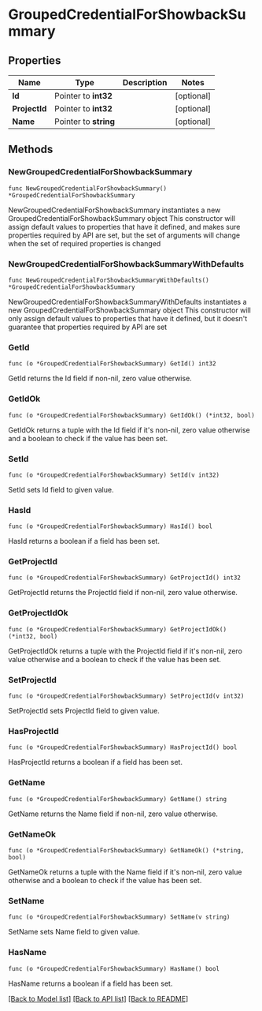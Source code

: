 # GroupedCredentialForShowbackSummary

## Properties

Name | Type | Description | Notes
------------ | ------------- | ------------- | -------------
**Id** | Pointer to **int32** |  | [optional] 
**ProjectId** | Pointer to **int32** |  | [optional] 
**Name** | Pointer to **string** |  | [optional] 

## Methods

### NewGroupedCredentialForShowbackSummary

`func NewGroupedCredentialForShowbackSummary() *GroupedCredentialForShowbackSummary`

NewGroupedCredentialForShowbackSummary instantiates a new GroupedCredentialForShowbackSummary object
This constructor will assign default values to properties that have it defined,
and makes sure properties required by API are set, but the set of arguments
will change when the set of required properties is changed

### NewGroupedCredentialForShowbackSummaryWithDefaults

`func NewGroupedCredentialForShowbackSummaryWithDefaults() *GroupedCredentialForShowbackSummary`

NewGroupedCredentialForShowbackSummaryWithDefaults instantiates a new GroupedCredentialForShowbackSummary object
This constructor will only assign default values to properties that have it defined,
but it doesn't guarantee that properties required by API are set

### GetId

`func (o *GroupedCredentialForShowbackSummary) GetId() int32`

GetId returns the Id field if non-nil, zero value otherwise.

### GetIdOk

`func (o *GroupedCredentialForShowbackSummary) GetIdOk() (*int32, bool)`

GetIdOk returns a tuple with the Id field if it's non-nil, zero value otherwise
and a boolean to check if the value has been set.

### SetId

`func (o *GroupedCredentialForShowbackSummary) SetId(v int32)`

SetId sets Id field to given value.

### HasId

`func (o *GroupedCredentialForShowbackSummary) HasId() bool`

HasId returns a boolean if a field has been set.

### GetProjectId

`func (o *GroupedCredentialForShowbackSummary) GetProjectId() int32`

GetProjectId returns the ProjectId field if non-nil, zero value otherwise.

### GetProjectIdOk

`func (o *GroupedCredentialForShowbackSummary) GetProjectIdOk() (*int32, bool)`

GetProjectIdOk returns a tuple with the ProjectId field if it's non-nil, zero value otherwise
and a boolean to check if the value has been set.

### SetProjectId

`func (o *GroupedCredentialForShowbackSummary) SetProjectId(v int32)`

SetProjectId sets ProjectId field to given value.

### HasProjectId

`func (o *GroupedCredentialForShowbackSummary) HasProjectId() bool`

HasProjectId returns a boolean if a field has been set.

### GetName

`func (o *GroupedCredentialForShowbackSummary) GetName() string`

GetName returns the Name field if non-nil, zero value otherwise.

### GetNameOk

`func (o *GroupedCredentialForShowbackSummary) GetNameOk() (*string, bool)`

GetNameOk returns a tuple with the Name field if it's non-nil, zero value otherwise
and a boolean to check if the value has been set.

### SetName

`func (o *GroupedCredentialForShowbackSummary) SetName(v string)`

SetName sets Name field to given value.

### HasName

`func (o *GroupedCredentialForShowbackSummary) HasName() bool`

HasName returns a boolean if a field has been set.


[[Back to Model list]](../README.md#documentation-for-models) [[Back to API list]](../README.md#documentation-for-api-endpoints) [[Back to README]](../README.md)


